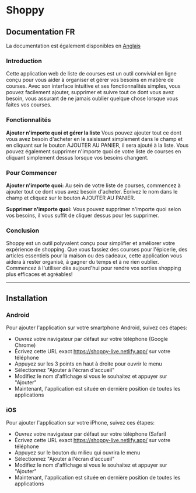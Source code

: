 # Shoppy

## Documentation FR

La documentation est également disponibles en [Anglais](./Documentation/US/README.md)

### Introduction

Cette application web de liste de courses est un outil convivial en ligne conçu pour vous aider à organiser et gérer vos besoins en matière de courses. Avec son interface intuitive et ses fonctionnalités simples, vous pouvez facilement ajouter, supprimer et suivre tout ce dont vous avez besoin, vous assurant de ne jamais oublier quelque chose lorsque vous faites vos courses.

### Fonctionnalités

**Ajouter n'importe quoi et gérer la liste**
Vous pouvez ajouter tout ce dont vous avez besoin d'acheter en le saisissant simplement dans le champ et en cliquant sur le bouton AJOUTER AU PANIER, il sera ajouté à la liste. Vous pouvez également supprimer n'importe quoi de votre liste de courses en cliquant simplement dessus lorsque vos besoins changent.

### Pour Commencer

**Ajouter n'importe quoi:**
Au sein de votre liste de courses, commencez à ajouter tout ce dont vous avez besoin d'acheter.
Écrivez le nom dans le champ et cliquez sur le bouton AJOUTER AU PANIER.

**Supprimer n'importe quoi:**
Vous pouvez supprimer n'importe quoi selon vos besoins, il vous suffit de cliquer dessus pour les supprimer.

### Conclusion

Shoppy est un outil polyvalent conçu pour simplifier et améliorer votre expérience de shopping.
Que vous fassiez des courses pour l'épicerie, des articles essentiels pour la maison ou des cadeaux, cette application vous aidera à rester organisé, à gagner du temps et à ne rien oublier.
Commencez à l'utiliser dès aujourd'hui pour rendre vos sorties shopping plus efficaces et agréables!

---

## Installation

### Android

Pour ajouter l'application sur votre smartphone Android, suivez ces étapes:

- Ouvrez votre navigateur par défaut sur votre téléphone (Google Chrome)
- Écrivez cette URL exact https://shoppy-live.netlify.app/ sur votre téléphone
- Appuyez sur les 3 points en haut à droite pour ouvrir le menu
- Sélectionnez "Ajouter à l'écran d'accueil"
- Modifiez le nom d'affichage si vous le souhaitez et appuyer sur "Ajouter"
- Maintenant, l'application est située en dernière position de toutes les applications

### iOS

Pour ajouter l'application sur votre iPhone, suivez ces étapes:

- Ouvrez votre navigateur par défaut sur votre téléphone (Safari)
- Écrivez cette URL exact https://shoppy-live.netlify.app/ sur votre téléphone
- Appuyez sur le bouton du milieu qui ouvrira le menu
- Sélectionnez "Ajouter à l'écran d'accueil"
- Modifiez le nom d'affichage si vous le souhaitez et appuyer sur "Ajouter"
- Maintenant, l'application est située en dernière position de toutes les applications
